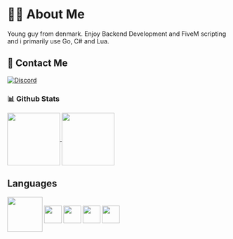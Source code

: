 # 👨‍💻 About Me
<p>Young guy from denmark. Enjoy Backend Development and FiveM scripting and i primarily use Go, C# and Lua.</p>

## 📧 Contact Me
[![Discord](https://img.shields.io/badge/Discord-7289DA?style=for-the-badge&logo=discord&logoColor=white)](https://discord.com/users/262550490909376512)

### 📊 Github Stats
<div align="left">
<a href="https://github.com/anuraghazra/github-readme-stats">
  <img height=120 align="center" src="https://github-readme-stats.vercel.app/api?username=ledepede1&card_width=500" />
</a>
<a href="https://github.com/anuraghazra/convoychat">
  <img height=120 align="center" src="https://github-readme-stats.vercel.app/api/top-langs?username=ledepede1&layout=compact&langs_count=8&card_width=350" />
</a>  
</div>

## Languages
<div align="left">
<img height=80 align="center" src="https://cdn.discordapp.com/attachments/1150078058703884396/1167783865843208192/goPng.png?ex=654f6279&is=653ced79&hm=b18f48a1b5ca6ee79c86b7a8ddefc65e5c475b8859eb08596dc058f57ab3d362"/>
<img height=40 align="center" src="https://cdn.discordapp.com/attachments/1150078058703884396/1167784561585950730/cpng.png?ex=654f631f&is=653cee1f&hm=a7990d97e3fe089d2168231276bfb8837dd80cc95c182be4212e5facf60b5f88"/>
<img height=40 align="center" src="https://cdn.discordapp.com/attachments/1150078058703884396/1167785231101739129/javapng.png?ex=654f63bf&is=653ceebf&hm=7094011c9f903ed1f23102ebabc1487874dea24a4fd8f28f5dede4404da4583c&"/>
<img height=40 align="center" src="https://cdn.discordapp.com/attachments/1150078058703884396/1167785792865837086/javascriptlogo.png?ex=654f6445&is=653cef45&hm=85cdf631692b8fa511f647d4a3c3810e888544284582160228569aa2be872afa&"/>
<img height=40 align="center" src="https://cdn.discordapp.com/attachments/1150078058703884396/1167786351001870418/lualogo.png?ex=654f64ca&is=653cefca&hm=200d9ab7d47d141736f0b0a204b168b38ea18a01d699569e8f4f1143b782ad07&"/>
</div>
